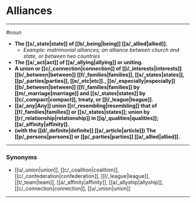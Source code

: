 # Alliances
---
#noun
- **The [[s/_state|state]] of [[b/_being|being]] [[a/_allied|allied]].**
	- _Example: matrimonial alliances; an alliance between church and state, or between two countries_
- **The [[a/_act|act]] of [[a/_allying|allying]] or uniting.**
- **A union or [[c/_connection|connection]] of [[i/_interests|interests]] [[b/_between|between]] [[f/_families|families]], [[s/_states|states]], [[p/_parties|parties]], [[e/_etc|etc]]., [[e/_especially|especially]] [[b/_between|between]] [[f/_families|families]] by [[m/_marriage|marriage]] and [[s/_states|states]] by [[c/_compact|compact]], treaty, or [[l/_league|league]].**
- **[[a/_any|Any]] union [[r/_resembling|resembling]] that of [[f/_families|families]] or [[s/_states|states]]; union by [[r/_relationship|relationship]] in [[q/_qualities|qualities]]; [[a/_affinity|affinity]].**
- **(with the [[d/_definite|definite]] [[a/_article|article]]) The [[p/_persons|persons]] or [[p/_parties|parties]] [[a/_allied|allied]].**
---
### Synonyms
- [[u/_union|union]], [[c/_coalition|coalition]], [[c/_confederation|confederation]], [[l/_league|league]], [[t/_team|team]], [[a/_affinity|affinity]], [[a/_allyship|allyship]], [[c/_connection|connection]], [[u/_union|union]]
---
